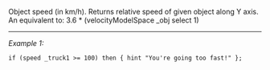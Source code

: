 Object speed (in km/h). Returns relative speed of given object along Y axis. An equivalent to: <sqf inline>3.6 * (velocityModelSpace _obj select 1)</sqf>


---
*Example 1:*
```sqf
if (speed _truck1 >= 100) then { hint "You're going too fast!" };
```